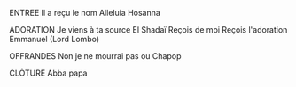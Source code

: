 ENTREE
Il a reçu le nom
Alleluia Hosanna

ADORATION
Je viens à ta source
El Shadaï
Reçois de moi
Reçois l'adoration
Emmanuel (Lord Lombo)

OFFRANDES
Non je ne mourrai pas 
ou
Chapop

CLÔTURE
Abba papa


